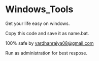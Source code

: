 # Windows_Tools
Get your life easy on windows.

Copy this code and save it as name.bat.

100% safe by vardhanrajya08@gmail.com

Run as administration for best respose. 
